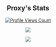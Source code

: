 <h2 align="center">Proxy's Stats</h2>
<a href="https://github.com/smeared">
  <p align="center">
    <img src="https://komarev.com/ghpvc/?username=smeared" alt="Profile Views Count">
  </p>
</a>

<p align="center">
  <img src="https://github-readme-stats.vercel.app/api/?username=spanked&title_color=4F8CC9&text_color=9f9f9f&show_icons=true&bg_color=00000000&hide_border=true&icon_color=4F8CC9&hide_title=true&count_private=true" />
</p>

<p align="center">
  <img src="https://discord.c99.nl/widget/theme-4/823922635187945482.png" />
</p>

